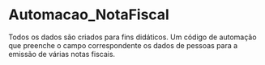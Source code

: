 # Automacao_NotaFiscal
Todos os dados são criados para fins didáticos. Um código de automação que preenche o campo correspondente os dados de pessoas para a emissão de várias notas fiscais.
